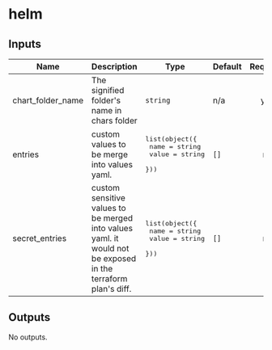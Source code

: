 # helm

<!-- BEGINNING OF PRE-COMMIT-TERRAFORM DOCS HOOK -->
## Inputs

| Name | Description | Type | Default | Required |
|------|-------------|------|---------|:--------:|
| chart\_folder\_name | The signified folder's name in chars folder | `string` | n/a | yes |
| entries | custom values to be merge into values yaml. | <pre>list(object({<br>    name  = string<br>    value = string<br>  }))</pre> | `[]` | no |
| secret\_entries | custom sensitive values to be merged into values yaml. it would not be exposed in the terraform plan's diff. | <pre>list(object({<br>    name  = string<br>    value = string<br>  }))</pre> | `[]` | no |

## Outputs

No outputs.

<!-- END OF PRE-COMMIT-TERRAFORM DOCS HOOK -->
